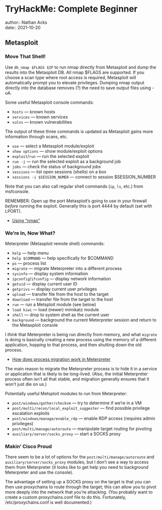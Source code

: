 # TryHackMe: Complete Beginner

author:: Nathan Acks  
date:: 2021-10-20

## Metasploit

### Move That Shell!

Use `db_nmap $FLAGS $IP` to run nmap directly from Metasploit and dump the results into the Metasploit DB. All nmap $FLAGS are supported. If you choose a scan type where root access is required, Metasploit will automatically prompt you to elevate privileges. Dumping nmap output directly into the database removes (?) the need to save output files using -oA.

Some useful Metasploit console commands:

* `hosts` — known hosts
* `services` — known services
* `vulns` — known vulnerabilities

The output of these three commands is updated as Metasploit gains more information through scans, etc.

* `use` — select a Metasploit module/exploit
* `show options` — show module/exploit options
* `exploit`/`run` — run the selected exploit
* `run -j` — run the selected exploit as a background job
* `jobs` — check the status of background jobs
* `sessions` — list open sessions (shells) on a box
* `sessions -i $SESSION_NUMER` — connect to session $SESSION_NUMBER

Note that you can also call regular shell commands (`ip`, `ls`, etc.) from msfconsole.

REMEMBER: Open up the port Metasploit’s going to use in your firewall *before* running the exploit. Generally this is port 4444 by default (set with LPORT).

* [Using “nmap”](../notes/nmap.md)

### We’re In, Now What?

Meterpreter (Metasploit remote shell) commands:

* `help` — help menu
* `help $COMMAND` — help specifically for $COMMAND
* `ps` — process list
* `migrate` — migrate Meterpreter into a different process
* `sysinfo` — display system information
* `ipconfig`/`ifconfig` — display network information
* `getuid` — display current user ID
* `getprivs` — display current user privileges
* `upload` — transfer file from the host to the target
* `download` — transfer file from the target to the host
* `run` — run a Metsploit module (see below)
* `load kiwi` — load (newer) mimikatz module
* `shell` — drop to system shell as the current user
* `background` — background the current Meterpreter session and return to the Metasploit console

I *think* that Meterpreter is being run directly from memory, and what `migrate` is doing is basically creating a new process using the memory of a different application, hopping to that process, and then shutting down the old process.

* [How does process migration work in Meterpreter](https://security.stackexchange.com/a/92893)

The main reason to migrate the Meterpreter process is to hide it in a service or application that is likely to be long-lived. (Also, the initial Meterpreter process often isn’t all that stable, and migration generally ensures that it won’t just die on us.)

Potentially useful Metsploit modules to run from Meterpreter:

* `post/windows/gather/checkvm` — try to determine if we’re in a VM
* `post/multi/recon/local_exploit_suggester` — find possible privilege escalation exploits
* `post/windows/manage/enable_rdp` — enable RDP access (requires admin privileges)
* `post/multi/manage/autoroute` — manipulate target routing for pivoting
* `auxiliary/server/socks_proxy` — start a SOCKS proxy

### Makin’ Cisco Proud

There seem to be a lot of options for the `post/multi/manage/autoroute` and `auxiliary/server/socks_proxy` modules, but I don’t see a way to access them from Meterpreter (it looks like to get help you need to background Meterpreter and use the console).

The advantage of setting up a SOCKS proxy on the target is that you can then use proxychains to route through the target; this can allow you to pivot more deeply into the network that you’re attacking. (You probably want to create a custom proxychains.conf file to do this. Fortunately, /etc/proxychains.conf is well documented.)
